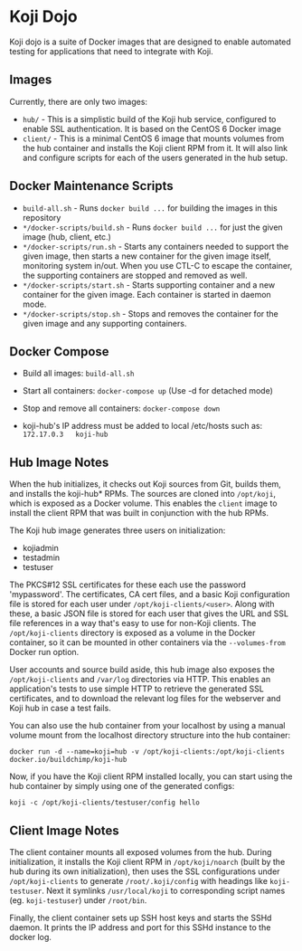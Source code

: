 # Koji Dojo

Koji dojo is a suite of Docker images that are designed to enable automated testing for applications that need to integrate with Koji.

## Images

Currently, there are only two images:

* `hub/` - This is a simplistic build of the Koji hub service, configured to enable SSL authentication. It is based on the CentOS 6 Docker image
* `client/` - This is a minimal CentOS 6 image that mounts volumes from the hub container and installs the Koji client RPM from it. It will also link and configure scripts for each of the users generated in the hub setup.

## Docker Maintenance Scripts

* `build-all.sh` - Runs `docker build ...` for building the images in this repository
* `*/docker-scripts/build.sh` - Runs `docker build ...` for just the given image (hub, client, etc.)
* `*/docker-scripts/run.sh` - Starts any containers needed to support the given image, then starts a new container for the given image itself, monitoring system in/out. When you use CTL-C to escape the container, the supporting containers are stopped and removed as well.
* `*/docker-scripts/start.sh` - Starts supporting container and a new container for the given image. Each container is started in daemon mode.
* `*/docker-scripts/stop.sh` - Stops and removes the container for the given image and any supporting containers.

## Docker Compose

* Build all images: `build-all.sh`
* Start all containers: `docker-compose up` (Use -d for detached mode)
* Stop and remove all containers: `docker-compose down`

* koji-hub's IP address must be added to local /etc/hosts such as:
    `172.17.0.3   koji-hub`

## Hub Image Notes

When the hub initializes, it checks out Koji sources from Git, builds them, and installs the koji-hub* RPMs. The sources are cloned into `/opt/koji`, which is exposed as a Docker volume. This enables the `client` image to install the client RPM that was built in conjunction with the hub RPMs.

The Koji hub image generates three users on initialization:

* kojiadmin
* testadmin
* testuser

The PKCS#12 SSL certificates for these each use the password 'mypassword'. The certificates, CA cert files, and a basic Koji configuration file is stored for each user under `/opt/koji-clients/<user>`. Along with these, a basic JSON file is stored for each user that gives the URL and SSL file references in a way that's easy to use for non-Koji clients. The `/opt/koji-clients` directory is exposed as a volume in the Docker container, so it can be mounted in other containers via the `--volumes-from` Docker run option.

User accounts and source build aside, this hub image also exposes the `/opt/koji-clients` and `/var/log` directories via HTTP. This enables an application's tests to use simple HTTP to retrieve the generated SSL certificates, and to download the relevant log files for the webserver and Koji hub in case a test fails.

You can also use the hub container from your localhost by using a manual volume mount from the localhost directory structure into the hub container:

```
docker run -d --name=koji=hub -v /opt/koji-clients:/opt/koji-clients docker.io/buildchimp/koji-hub
```

Now, if you have the Koji client RPM installed locally, you can start using the hub container by simply using one of the generated configs:

```
koji -c /opt/koji-clients/testuser/config hello
```

## Client Image Notes

The client container mounts all exposed volumes from the hub. During initialization, it installs the Koji client RPM in `/opt/koji/noarch` (built by the hub during its own initialization), then uses the SSL configurations under `/opt/koji-clients` to generate `/root/.koji/config` with headings like `koji-testuser`. Next it symlinks `/usr/local/koji` to corresponding script names (eg. `koji-testuser`) under `/root/bin`.

Finally, the client container sets up SSH host keys and starts the SSHd daemon. It prints the IP address and port for this SSHd instance to the docker log.
